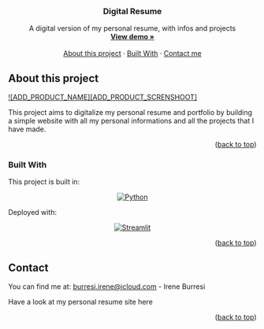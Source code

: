 <a name="readme-top"></a>

<!-- PROJECT LOGO -->
<br />
<div align="center">

  <h3 align="center">Digital Resume</h3>

  <p align="center">
   A digital version of my personal resume, with infos and projects
    <br />
    <a href="ADD_DEPLOY_LINK_HERE"><strong> View demo »</strong></a>
    <br />
    <br />
    <a href="#about-this-project">About this project</a>
    ·
    <a href="#built-with">Built With</a>
    ·
    <a href="#contact">Contact me</a>
  </p>
</div>


<!-- ABOUT THE PROJECT -->
## About this project

[![ADD_PRODUCT_NAME][ADD_PRODUCT_SCRENSHOOT]](ADD_DEPLOY_LINK_HERE)

This project aims to digitalize my personal resume and portfolio by building a simple website with all my personal informations and all the projects that I have made.




<p align="right">(<a href="#readme-top">back to top</a>)</p>



### Built With

This project is built in:
<div align="center">

[![Python][Python-shield]][Python-url]
</div>


Deployed with:
<div align="center">
  
[![Streamlit][Streamlit-shield]][Streamlit-url]
  
</div>


<p align="right">(<a href="#readme-top">back to top</a>)</p>

<!-- CONTACT -->
## Contact
You can find me at:
burresi.irene@icloud.com - Irene Burresi

Have a look at my personal resume site here

<p align="right">(<a href="#readme-top">back to top</a>)</p>



[Python-shield]: https://img.shields.io/badge/Python-FFD43B?style=for-the-badge&logo=python&logoColor=blue
[Python-url]: https://www.python.org
[Streamlit-shield]: https://img.shields.io/badge/Streamlit-FF4B4B?style=for-the-badge&logo=Streamlit&logoColor=white
[Streamlit-url]: https://streamlit.io
